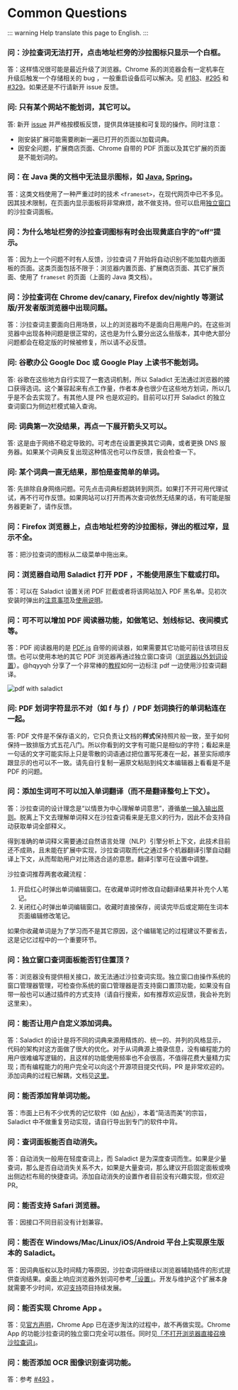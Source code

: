 # Common Questions

::: warning
Help translate this page to English.
:::

### 问：沙拉查词无法打开，点击地址栏旁的沙拉图标只显示一个白框。

答：这样情况很可能是最近升级了浏览器。Chrome 系的浏览器会有一定机率在升级后触发一个存储相关的 bug ，一般重启设备后可以解决。见 [#183](https://github.com/crimx/ext-saladict/issues/183)、[#295](https://github.com/crimx/ext-saladict/issues/295) 和 [#329](https://github.com/crimx/ext-saladict/issues/329)。如果还是不行请新开 issue 反馈。

### 问: 只有某个网站不能划词，其它可以。

答: 新开 [issue](https://github.com/crimx/ext-saladict/issues) 并严格按模板反馈，提供具体链接和可复现的操作。同时注意：
- 刚安装扩展可能需要刷新一遍已打开的页面以加载词典。
- 因安全问题，扩展商店页面、Chrome 自带的 PDF 页面以及其它扩展的页面是不能划词的。

### 问：在 Java 类的文档中无法显示图标，如 [Java](https://docs.oracle.com/javase/7/docs/api/), [Spring](https://docs.spring.io/spring/docs/5.0.6.RELEASE/javadoc-api/)。

答：这类文档使用了一种严重过时的技术 `<frameset>`，在现代网页中已不多见。因其技术限制，在页面内显示面板将非常麻烦，故不做支持。但可以启用[独立窗口](./manual.md#triple-ctrl)的沙拉查词面板。

### 问：为什么地址栏旁的沙拉查词图标有时会出现黄底白字的“off”提示。

答：因为上一个问题不时有人反馈，沙拉查词 7 开始将自动识别不能加载内嵌面板的页面。这类页面包括不限于：浏览器内置页面、扩展商店页面、其它扩展页面、使用了 `frameset` 的页面（上面的 Java 类文档）。

### 问：沙拉查词在 Chrome dev/canary, Firefox dev/nightly 等测试版/开发者版浏览器中出现问题。

答：沙拉查词主要面向日用场景，以上的浏览器均不是面向日用用户的。在这些浏览器中出现各种问题是很正常的，这也是为什么要分出这么些版本，其中绝大部分问题都会在稳定版的时候被修复，所以请不必反馈。

### 问: 谷歌办公 Google Doc 或 Google Play 上读书不能划词。

答: 谷歌在这些地方自行实现了一套选词机制，所以 Saladict 无法通过浏览器的接口获得选词。这个兼容起来有点工作量，作者本身也很少在这些地方划词，所以几乎是不会去实现了。有其他人提 PR 也是欢迎的。目前可以打开 Saladict 的独立查词窗口为侧边栏模式输入查询。

### 问: 词典第一次没结果，再点一下展开箭头又可以。

答: 这是由于网络不稳定导致的。可考虑在设置更换其它词典，或者更换 DNS 服务器。如果某个词典反复出现这种情况也可以作反馈，我会检查一下。

### 问: 某个词典一直无结果，那怕是查简单的单词。

答: 先排除自身网络问题。可先点击词典标题跳转到网页。如果打不开可用代理试试，再不行可作反馈。如果网站可以打开而再次查词依然无结果的话，有可能是服务器更新了，请作反馈。

### 问：Firefox 浏览器上，点击地址栏旁的沙拉图标，弹出的框过窄，显示不全。

答：把沙拉查词的图标从二级菜单中拖出来。

### 问：浏览器自动用 Saladict 打开 PDF ，不能使用原生下载或打印。

答：可以在 Saladict 设置关闭 PDF 拦截或者将该网站加入 PDF 黑名单。见初次安装时弹出的[注意事项](./notice.md)及[使用说明](./manual.md#pdf)。

### 问：可不可以增加 PDF 阅读器功能，如做笔记、划线标记、夜间模式等。

答：PDF 阅读器用的是 [PDF.js](https://mozilla.github.io/pdf.js/) 自带的阅读器，如果需要其它功能可前往该项目反馈。也可以使用本地的其它 PDF 浏览器再通过独立窗口查词（[浏览器以外划词设置](./manual.md#shortcuts)）。@hqyyqh 分享了一个非常棒的[教程](https://github.com/crimx/ext-saladict/issues/493)如何一边标注 pdf 一边使用沙拉查词翻译。

![pdf with saladict](https://user-images.githubusercontent.com/38676455/68393366-db14e500-01a6-11ea-96fb-edeb2bc4a39c.gif)

### 问: PDF 划词字符显示不对（如 f 与 ƒ）/ PDF 划词换行的单词粘连在一起。

答: PDF 文件是不保存语义的，它只负责让文档的**样式**保持照片般一致，至于如何保持一致排版方式五花八门。所以你看到的文字有可能只是相似的字符；看起来是一句话的文字可能实际上只是零散的词语通过把位置写死凑在一起，甚至实际顺序跟显示的也可以不一致。请先自行复制一遍原文粘贴到纯文本编辑器上看看是不是 PDF 的问题。

### 问：添加生词可不可以加入单词翻译（而不是翻译整句上下文）。

答：沙拉查词的设计理念是“以情景为中心理解单词意思”，遵循[单一输入输出原则](./anki.md)。脱离上下文去理解单词释义在沙拉查词看来是无意义的行为，因此不会支持自动获取单词全部释义。

得到准确的单词释义需要通过自然语言处理（NLP）引擎分析上下文，此技术目前还不成熟，且未能在扩展中实现，沙拉查词取而代之通过多个机器翻译引擎自动翻译上下文，从而帮助用户对比筛选合适的意思。翻译引擎可在设置中调整。

沙拉查词推荐两套收藏流程：

1. 开启红心时弹出单词编辑窗口。在收藏单词时修改自动翻译结果并补充个人笔记。
2. 关闭红心时弹出单词编辑窗口。收藏时直接保存，阅读完毕后或定期在生词本页面编辑修改笔记。

如果你收藏单词是为了学习而不是其它原因，这个编辑笔记的过程建议不要省去，这是记忆过程中的一个重要环节。

### 问：独立窗口查词面板能否钉住置顶？

答：浏览器没有提供相关接口，故无法通过沙拉查词实现。独立窗口由操作系统的窗口管理器管理，可检查你系统的窗口管理器是否支持窗口置顶功能，如果没有自带一般也可以通过插件的方式支持（请自行搜索，如有推荐欢迎反馈，我会补充到这里来）。

### 问：能否让用户自定义添加词典。

答：Saladict 的设计是将不同的词典来源用精炼的、统一的、并列的风格显示，代码的架构对这方面做了很大的优化。对于从词典源上摘录信息，没有编程能力的用户很难编写逻辑的，且这样的功能使用频率也不会很高，不值得花费大量精力实现；而有编程能力的用户完全可以向这个开源项目提交代码，PR 是非常欢迎的。添加词典的过程已解耦，文档见[这里](https://github.com/crimx/ext-saladict/blob/dev/CONTRIBUTING-zh.md)。

### 问：能否添加背单词功能。

答：市面上已有不少优秀的记忆软件（如 [Anki](./anki.md)），本着“简洁而美”的宗旨，Saladict 中不做重复劳动实现，请自行导出到专门的软件中背。

### 问：查词面板能否自动消失。

答：自动消失一般用在轻度查词上，而 Saladict 是为深度查词而生。如果是少量查词，那么是否自动消失关系不大，如果是大量查词，那么建议开启固定面板或唤出侧边栏布局的快捷查词。添加自动消失的设置作者目前没有兴趣实现，但欢迎 PR。

### 问：能否支持 Safari 浏览器。

答：因接口不同目前没有计划兼容。

### 问：能否在 Windows/Mac/Linux/iOS/Android 平台上实现原生版本的 Saladict。

答：因词典版权以及时间精力等原因，沙拉查词将继续以浏览器辅助插件的形式提供查询结果。桌面上响应浏览器外划词可参考[「设置」](./manual.md#shortcuts)。开发与维护这个扩展本身就需要不少时间，欢迎[支持](./support.md)项目持续发展。

### 问：能否实现 Chrome App 。

答：见[官方声明](https://blog.chromium.org/2016/08/from-chrome-apps-to-web.html)，Chrome App 已在逐步淘汰的过程中，故不再做实现。Chrome App 的功能沙拉查词的独立窗口完全可以胜任。同时见[「不打开浏览器直接召唤沙拉查词」](./native.md#%E4%B8%8D%E6%89%93%E5%BC%80%E6%B5%8F%E8%A7%88%E5%99%A8%E7%9B%B4%E6%8E%A5%E5%8F%AC%E5%94%A4%E6%B2%99%E6%8B%89%E6%9F%A5%E8%AF%8D)。

### 问：能否添加 OCR 图像识别查词功能。

答：参考 [#493](https://github.com/crimx/ext-saladict/issues/493) 。
